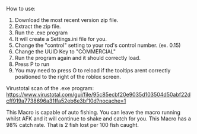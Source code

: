 How to use:

1. Download the most recent version zip file.
2. Extract the zip file.
3. Run the .exe program
4. It will create a Settings.ini file for you.
5. Change the "control" setting to your rod's control number. (ex. 0.15)
6. Change the UUID Key to "COMMERCIAL"
7. Run the program again and it should correctly load.
8. Press P to run
9. You may need to press O to reload if the tooltips arent correctly positioned to the right of the roblox screen.


Virustotal scan of the .exe program:
https://www.virustotal.com/gui/file/95c85ecbf20e9035d103504d50abf22dcff919a7738696a31ffa52eb6e3bf10d?nocache=1


This Macro is capable of auto fishing. You can leave the macro running whilst AFK and it will continue to shake and catch for you.
This Macro has a 98% catch rate. That is 2 fish lost per 100 fish caught.
